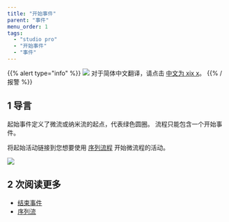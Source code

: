```yaml
---
title: "开始事件"
parent: "事件"
menu_order: 1
tags:
  - "studio pro"
  - "开始事件"
  - "事件"
---
```


{{% alert type="info" %}}
<img src="attachments/chinese-translation/china.png" style="display: inline-block; margin: 0" /> 对于简体中文翻译，请点击 [中文为 xix x](https://cdn.mendix.tencent-cloud.com/documentation/refguide8/start-event.pdf)。
{{% /报警 %}}

## 1 导言

起始事件定义了微流或纳米流的起点，代表绿色圆圈。 流程只能包含一个开始事件。

将起始活动链接到您想要使用 [序列流程](sequence-flow) 开始微流程的活动。

![](attachments/events/start-event.png)

## 2 次阅读更多

* [结束事件](end-event)
* [序列流](sequence-flow)